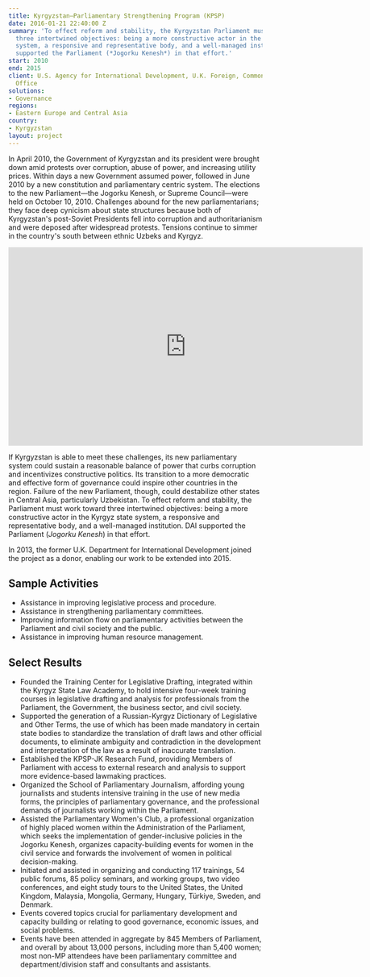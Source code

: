 ```yaml
---
title: Kyrgyzstan—Parliamentary Strengthening Program (KPSP)
date: 2016-01-21 22:40:00 Z
summary: 'To effect reform and stability, the Kyrgyzstan Parliament must work toward
  three intertwined objectives: being a more constructive actor in the Kyrgyz state
  system, a responsive and representative body, and a well-managed institution. DAI
  supported the Parliament (*Jogorku Kenesh*) in that effort.'
start: 2010
end: 2015
client: U.S. Agency for International Development, U.K. Foreign, Commonwealth & Development
  Office
solutions:
- Governance
regions:
- Eastern Europe and Central Asia
country:
- Kyrgyzstan
layout: project
---
```


In April 2010, the Government of Kyrgyzstan and its president were brought down amid protests over corruption, abuse of power, and increasing utility prices. Within days a new Government assumed power, followed in June 2010 by a new constitution and parliamentary centric system. The elections to the new Parliament—the Jogorku Kenesh, or Supreme Council—were held on October 10, 2010. Challenges abound for the new parliamentarians; they face deep cynicism about state structures because both of Kyrgyzstan's post-Soviet Presidents fell into corruption and authoritarianism and were deposed after widespread protests. Tensions continue to simmer in the country's south between ethnic Uzbeks and Kyrgyz.

<iframe allowfullscreen="" frameborder="0" height="394" mozallowfullscreen="" msallowfullscreen="" oallowfullscreen="" src="https://www.flickr.com/photos/daiglobal/7211078632/in/set-72157629759603010/player/" webkitallowfullscreen="" width="703"></iframe>

If Kyrgyzstan is able to meet these challenges, its new parliamentary system could sustain a reasonable balance of power that curbs corruption and incentivizes constructive politics. Its transition to a more democratic and effective form of governance could inspire other countries in the region. Failure of the new Parliament, though, could destabilize other states in Central Asia, particularly Uzbekistan. To effect reform and stability, the Parliament must work toward three intertwined objectives: being a more constructive actor in the Kyrgyz state system, a responsive and representative body, and a well-managed institution. DAI supported the Parliament (*Jogorku Kenesh*) in that effort.

In 2013, the former U.K. Department for International Development joined the project as a donor, enabling our work to be extended into 2015.

## Sample Activities

* Assistance in improving legislative process and procedure.
* Assistance in strengthening parliamentary committees.
* Improving information flow on parliamentary activities between the Parliament and civil society and the public.
* Assistance in improving human resource management.

## Select Results

* Founded the Training Center for Legislative Drafting, integrated within the Kyrgyz State Law Academy, to hold intensive four-week training courses in legislative drafting and analysis for professionals from the Parliament, the Government, the business sector, and civil society.
* Supported the generation of a Russian-Kyrgyz Dictionary of Legislative and Other Terms, the use of which has been made mandatory in certain state bodies to standardize the translation of draft laws and other official documents, to eliminate ambiguity and contradiction in the development and interpretation of the law as a result of inaccurate translation.
* Established the KPSP-JK Research Fund, providing Members of Parliament with access to external research and analysis to support more evidence-based lawmaking practices.
* Organized the School of Parliamentary Journalism, affording young journalists and students intensive training in the use of new media forms, the principles of parliamentary governance, and the professional demands of journalists working within the Parliament.
* Assisted the Parliamentary Women's Club, a professional organization of highly placed women within the Administration of the Parliament, which seeks the implementation of gender-inclusive policies in the Jogorku Kenesh, organizes capacity-building events for women in the civil service and forwards the involvement of women in political decision-making.
* Initiated and assisted in organizing and conducting 117 trainings, 54 public forums, 85 policy seminars, and working groups, two video conferences, and eight study tours to the United States, the United Kingdom, Malaysia, Mongolia, Germany, Hungary, Türkiye, Sweden, and Denmark.
* Events covered topics crucial for parliamentary development and capacity building or relating to good governance, economic issues, and social problems.
* Events have been attended in aggregate by 845 Members of Parliament, and overall by about 13,000 persons, including more than 5,400 women; most non-MP attendees have been parliamentary committee and department/division staff and consultants and assistants.